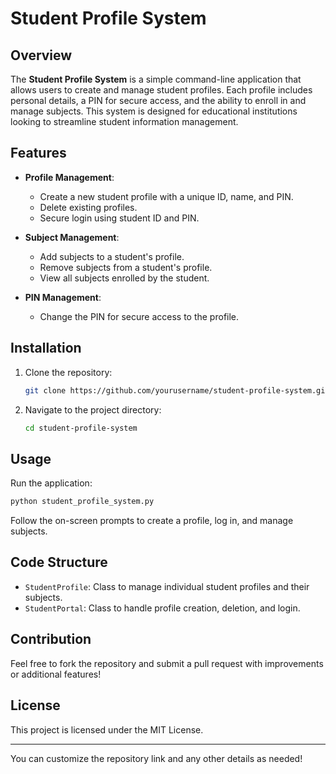 
# Student Profile System

## Overview

The **Student Profile System** is a simple command-line application that allows users to create and manage student profiles. Each profile includes personal details, a PIN for secure access, and the ability to enroll in and manage subjects. This system is designed for educational institutions looking to streamline student information management.

## Features

- **Profile Management**:
  - Create a new student profile with a unique ID, name, and PIN.
  - Delete existing profiles.
  - Secure login using student ID and PIN.

- **Subject Management**:
  - Add subjects to a student's profile.
  - Remove subjects from a student's profile.
  - View all subjects enrolled by the student.

- **PIN Management**:
  - Change the PIN for secure access to the profile.

## Installation

1. Clone the repository:
   ```bash
   git clone https://github.com/yourusername/student-profile-system.git
   ```
2. Navigate to the project directory:
   ```bash
   cd student-profile-system
   ```

## Usage

Run the application:
```bash
python student_profile_system.py
```

Follow the on-screen prompts to create a profile, log in, and manage subjects.

## Code Structure

- `StudentProfile`: Class to manage individual student profiles and their subjects.
- `StudentPortal`: Class to handle profile creation, deletion, and login.

## Contribution

Feel free to fork the repository and submit a pull request with improvements or additional features!

## License

This project is licensed under the MIT License.

---

You can customize the repository link and any other details as needed!
